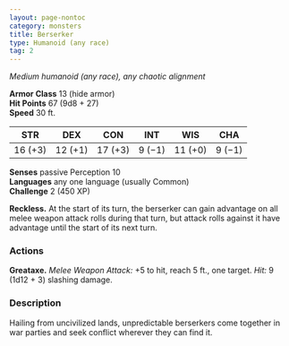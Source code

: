 ```yaml
---
layout: page-nontoc
category: monsters
title: Berserker
type: Humanoid (any race)
tag: 2
---
```

_Medium humanoid (any race), any chaotic alignment_

**Armor Class** 13 (hide armor)    
**Hit Points** 67 (9d8 + 27)    
**Speed** 30 ft. 

| STR     | DEX     | CON     | INT     | WIS     | CHA     |
|---------|---------|---------|---------|---------|---------|
| 16 (+3) | 12 (+1) | 17 (+3) | 9 (−1)  | 11 (+0) | 9 (−1)  |  

**Senses** passive Perception 10    
**Languages** any one language (usually Common)    
**Challenge** 2 (450 XP) 

**Reckless.** At the start of its turn, the berserker can gain advantage on all melee weapon attack rolls during that turn, but attack rolls against it have advantage until the start of its next turn. 

### Actions 
**Greataxe.** _Melee Weapon Attack:_ +5 to hit, reach 5 ft., one target. _Hit:_ 9 (1d12 + 3) slashing damage. 

### Description
Hailing from uncivilized lands, unpredictable berserkers come together in war parties and seek conflict wherever they can find it. 